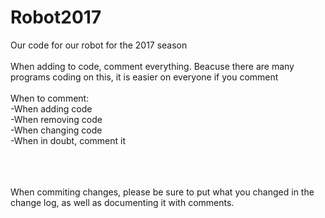 # Robot2017
Our code for our robot for the 2017 season
<br /><br />
When adding to code, comment everything. Beacuse there are many programs coding on this, it is easier on everyone if you comment
<br /><br />
When to comment:
  <br />&#09;-When adding code
  <br />&#09;-When removing code
  <br />&#09;-When changing code
  <br />&#09;-When in doubt, comment it
  
<br /><br /><br />
When commiting changes, please be sure to put what you changed in the change log, as well as documenting it with comments.
